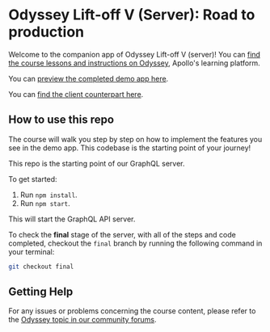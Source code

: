 # Odyssey Lift-off V (Server): Road to production

Welcome to the companion app of Odyssey Lift-off V (server)! You can [find the course lessons and instructions on Odyssey](https://odyssey.apollographql.com/lift-off-part5), Apollo's learning platform.

You can [preview the completed demo app here](https://lift-off-client-demo.netlify.app/).

You can [find the client counterpart here](https://github.com/apollographql/odyssey-lift-off-part5-client).

## How to use this repo

The course will walk you step by step on how to implement the features you see in the demo app. This codebase is the starting point of your journey!

This repo is the starting point of our GraphQL server.

To get started:

1. Run `npm install`.
1. Run `npm start`.

This will start the GraphQL API server.

To check the **final** stage of the server, with all of the steps and code completed, checkout the `final` branch by running the following command in your terminal:

```bash
git checkout final
```

## Getting Help

For any issues or problems concerning the course content, please refer to the [Odyssey topic in our community forums](https://community.apollographql.com/tags/c/help/6/odyssey).
